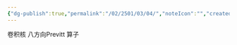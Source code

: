 ```yaml
---
{"dg-publish":true,"permalink":"/02/2501/03/04/","noteIcon":"","created":"2025-03-13T20:17","updated":"2025-07-01T13:38"}
---
```


卷积核
八方向Previtt 算子